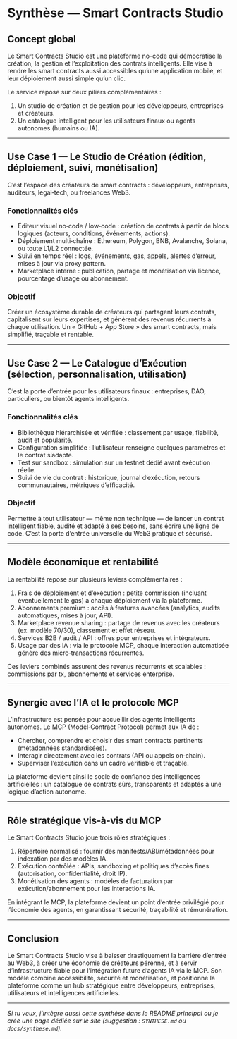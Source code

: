 # Synthèse — Smart Contracts Studio

## Concept global

Le Smart Contracts Studio est une plateforme no-code qui démocratise la création, la gestion et l’exploitation des contrats intelligents. Elle vise à rendre les smart contracts aussi accessibles qu’une application mobile, et leur déploiement aussi simple qu’un clic.

Le service repose sur deux piliers complémentaires :

1. Un studio de création et de gestion pour les développeurs, entreprises et créateurs.
2. Un catalogue intelligent pour les utilisateurs finaux ou agents autonomes (humains ou IA).

---

## Use Case 1 — Le Studio de Création (édition, déploiement, suivi, monétisation)

C’est l’espace des créateurs de smart contracts : développeurs, entreprises, auditeurs, legal‑tech, ou freelances Web3.

### Fonctionnalités clés

- Éditeur visuel no‑code / low‑code : création de contrats à partir de blocs logiques (acteurs, conditions, événements, actions).
- Déploiement multi‑chaîne : Ethereum, Polygon, BNB, Avalanche, Solana, ou toute L1/L2 connectée.
- Suivi en temps réel : logs, événements, gas, appels, alertes d’erreur, mises à jour via proxy pattern.
- Marketplace interne : publication, partage et monétisation via licence, pourcentage d’usage ou abonnement.

### Objectif

Créer un écosystème durable de créateurs qui partagent leurs contrats, capitalisent sur leurs expertises, et génèrent des revenus récurrents à chaque utilisation. Un « GitHub + App Store » des smart contracts, mais simplifié, traçable et rentable.

---

## Use Case 2 — Le Catalogue d’Exécution (sélection, personnalisation, utilisation)

C’est la porte d’entrée pour les utilisateurs finaux : entreprises, DAO, particuliers, ou bientôt agents intelligents.

### Fonctionnalités clés

- Bibliothèque hiérarchisée et vérifiée : classement par usage, fiabilité, audit et popularité.
- Configuration simplifiée : l’utilisateur renseigne quelques paramètres et le contrat s’adapte.
- Test sur sandbox : simulation sur un testnet dédié avant exécution réelle.
- Suivi de vie du contrat : historique, journal d’exécution, retours communautaires, métriques d’efficacité.

### Objectif

Permettre à tout utilisateur — même non technique — de lancer un contrat intelligent fiable, audité et adapté à ses besoins, sans écrire une ligne de code. C’est la porte d’entrée universelle du Web3 pratique et sécurisé.

---

## Modèle économique et rentabilité

La rentabilité repose sur plusieurs leviers complémentaires :

1. Frais de déploiement et d’exécution : petite commission (incluant éventuellement le gas) à chaque déploiement via la plateforme.
2. Abonnements premium : accès à features avancées (analytics, audits automatiques, mises à jour, API).
3. Marketplace revenue sharing : partage de revenus avec les créateurs (ex. modèle 70/30), classement et effet réseau.
4. Services B2B / audit / API : offres pour entreprises et intégrateurs.
5. Usage par des IA : via le protocole MCP, chaque interaction automatisée génère des micro‑transactions récurrentes.

Ces leviers combinés assurent des revenus récurrents et scalables : commissions par tx, abonnements et services enterprise.

---

## Synergie avec l’IA et le protocole MCP

L’infrastructure est pensée pour accueillir des agents intelligents autonomes. Le MCP (Model‑Contract Protocol) permet aux IA de :

- Chercher, comprendre et choisir des smart contracts pertinents (métadonnées standardisées).
- Interagir directement avec les contrats (API ou appels on‑chain).
- Superviser l’exécution dans un cadre vérifiable et traçable.

La plateforme devient ainsi le socle de confiance des intelligences artificielles : un catalogue de contrats sûrs, transparents et adaptés à une logique d’action autonome.

---

## Rôle stratégique vis‑à‑vis du MCP

Le Smart Contracts Studio joue trois rôles stratégiques :

1. Répertoire normalisé : fournir des manifests/ABI/métadonnées pour indexation par des modèles IA.
2. Exécution contrôlée : APIs, sandboxing et politiques d’accès fines (autorisation, confidentialité, droit IP).
3. Monétisation des agents : modèles de facturation par exécution/abonnement pour les interactions IA.

En intégrant le MCP, la plateforme devient un point d’entrée privilégié pour l’économie des agents, en garantissant sécurité, traçabilité et rémunération.

---

## Conclusion

Le Smart Contracts Studio vise à baisser drastiquement la barrière d’entrée au Web3, à créer une économie de créateurs pérenne, et à servir d’infrastructure fiable pour l’intégration future d’agents IA via le MCP. Son modèle combine accessibilité, sécurité et monétisation, et positionne la plateforme comme un hub stratégique entre développeurs, entreprises, utilisateurs et intelligences artificielles.

---

*Si tu veux, j’intègre aussi cette synthèse dans le README principal ou je crée une page dédiée sur le site (suggestion : `SYNTHESE.md` ou `docs/synthese.md`).*